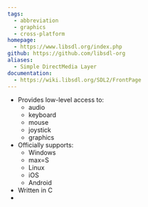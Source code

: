 ```yaml
---
tags:
  - abbreviation
  - graphics
  - cross-platform
homepage:
  - https://www.libsdl.org/index.php
github: https://github.com/libsdl-org
aliases:
  - Simple DirectMedia Layer
documentation:
  - https://wiki.libsdl.org/SDL2/FrontPage
---
```

- Provides low-level access to:
	- audio
	- keyboard
	- mouse
	- joystick
	- graphics
- Officially supports:
	- Windows
	- max=S
	- Linux
	- iOS
	- Android
- Written in C
- 